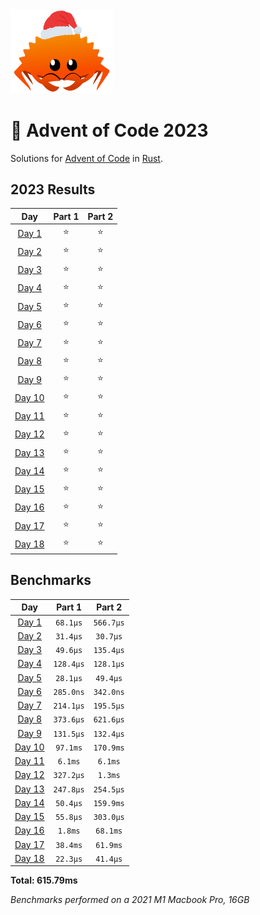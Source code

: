 <img src="./.assets/christmas_ferris.png" width="164">

# 🎄 Advent of Code 2023

Solutions for [Advent of Code](https://adventofcode.com/) in [Rust](https://www.rust-lang.org/).

<!--- advent_readme_stars table --->
## 2023 Results

| Day | Part 1 | Part 2 |
| :---: | :---: | :---: |
| [Day 1](https://adventofcode.com/2023/day/1) | ⭐ | ⭐ |
| [Day 2](https://adventofcode.com/2023/day/2) | ⭐ | ⭐ |
| [Day 3](https://adventofcode.com/2023/day/3) | ⭐ | ⭐ |
| [Day 4](https://adventofcode.com/2023/day/4) | ⭐ | ⭐ |
| [Day 5](https://adventofcode.com/2023/day/5) | ⭐ | ⭐ |
| [Day 6](https://adventofcode.com/2023/day/6) | ⭐ | ⭐ |
| [Day 7](https://adventofcode.com/2023/day/7) | ⭐ | ⭐ |
| [Day 8](https://adventofcode.com/2023/day/8) | ⭐ | ⭐ |
| [Day 9](https://adventofcode.com/2023/day/9) | ⭐ | ⭐ |
| [Day 10](https://adventofcode.com/2023/day/10) | ⭐ | ⭐ |
| [Day 11](https://adventofcode.com/2023/day/11) | ⭐ | ⭐ |
| [Day 12](https://adventofcode.com/2023/day/12) | ⭐ | ⭐ |
| [Day 13](https://adventofcode.com/2023/day/13) | ⭐ | ⭐ |
| [Day 14](https://adventofcode.com/2023/day/14) | ⭐ | ⭐ |
| [Day 15](https://adventofcode.com/2023/day/15) | ⭐ | ⭐ |
| [Day 16](https://adventofcode.com/2023/day/16) | ⭐ | ⭐ |
| [Day 17](https://adventofcode.com/2023/day/17) | ⭐ | ⭐ |
| [Day 18](https://adventofcode.com/2023/day/18) | ⭐ | ⭐ |
<!--- advent_readme_stars table --->

<!--- benchmarking table --->
## Benchmarks

| Day | Part 1 | Part 2 |
| :---: | :---: | :---:  |
| [Day 1](./src/bin/01.rs) | `68.1µs` | `566.7µs` |
| [Day 2](./src/bin/02.rs) | `31.4µs` | `30.7µs` |
| [Day 3](./src/bin/03.rs) | `49.6µs` | `135.4µs` |
| [Day 4](./src/bin/04.rs) | `128.4µs` | `128.1µs` |
| [Day 5](./src/bin/05.rs) | `28.1µs` | `49.4µs` |
| [Day 6](./src/bin/06.rs) | `285.0ns` | `342.0ns` |
| [Day 7](./src/bin/07.rs) | `214.1µs` | `195.5µs` |
| [Day 8](./src/bin/08.rs) | `373.6µs` | `621.6µs` |
| [Day 9](./src/bin/09.rs) | `131.5µs` | `132.4µs` |
| [Day 10](./src/bin/10.rs) | `97.1ms` | `170.9ms` |
| [Day 11](./src/bin/11.rs) | `6.1ms` | `6.1ms` |
| [Day 12](./src/bin/12.rs) | `327.2µs` | `1.3ms` |
| [Day 13](./src/bin/13.rs) | `247.8µs` | `254.5µs` |
| [Day 14](./src/bin/14.rs) | `50.4µs` | `159.9ms` |
| [Day 15](./src/bin/15.rs) | `55.8µs` | `303.0µs` |
| [Day 16](./src/bin/16.rs) | `1.8ms` | `68.1ms` |
| [Day 17](./src/bin/17.rs) | `38.4ms` | `61.9ms` |
| [Day 18](./src/bin/18.rs) | `22.3µs` | `41.4µs` |

**Total: 615.79ms**
<!--- benchmarking table --->
*Benchmarks performed on a 2021 M1 Macbook Pro, 16GB*
